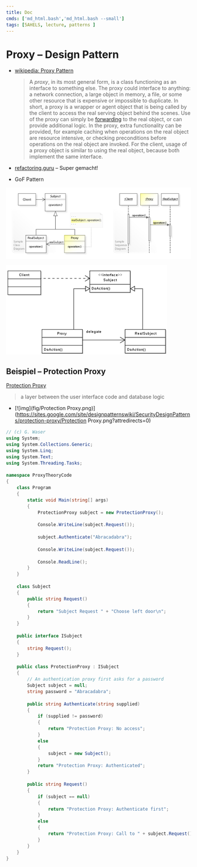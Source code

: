 ```yaml
---
title: Doc
cmds: ['md_html.bash','md_html.bash --small']
tags: [5AHELS, lecture, patterns ]
---
```


# Proxy – Design Pattern

- [wikipedia: Proxy Pattern](https://en.wikipedia.org/wiki/Proxy_pattern) 

  > A *proxy*, in its most general form, is a class functioning as an interface to something else. The proxy could interface to anything: a network connection, a large object in memory, a file, or some other resource that is expensive or impossible to duplicate. In short, a proxy is a wrapper or agent object that is being called by the client to access the real serving object behind the scenes. Use of the proxy can simply be [forwarding](https://en.wikipedia.org/wiki/Forwarding_(object-oriented_programming)) to the real object, or can provide additional logic. In the proxy, extra functionality can be provided, for example caching when operations on the real object are resource intensive, or checking preconditions before operations on the real object are invoked. For the client, usage of a proxy object is similar to using the real object, because both implement the same interface.

- [refactoring.guru](https://refactoring.guru/design-patterns/proxy) – Super gemacht!

- GoF Pattern

![img](fig/W3sDesign_Proxy_Design_Pattern_UML.jpg)

![img](fig/439px-Proxy_pattern_diagram.svg.png)



## Beispiel – Protection Proxy

 [Protection Proxy](https://sites.google.com/site/designpatternswiki/SecurityDesignPatterns/protection-proxy)

> a layer between the user interface code and database logic

- [![img](fig/Protection Proxy.png)](https://sites.google.com/site/designpatternswiki/SecurityDesignPatterns/protection-proxy/Protection Proxy.png?attredirects=0)





```csharp
// (c) G. Waser
using System;
using System.Collections.Generic;
using System.Linq;
using System.Text;
using System.Threading.Tasks;

namespace ProxyTheoryCode
{
    class Program
    {
        static void Main(string[] args)
        {
            ProtectionProxy subject = new ProtectionProxy();

            Console.WriteLine(subject.Request());

            subject.Authenticate("Abracadabra");

            Console.WriteLine(subject.Request());

            Console.ReadLine();
        }
    }

    class Subject
    {
        public string Request()
        {
            return "Subject Request " + "Choose left door\n";
        }
    }

    public interface ISubject
    {
        string Request();
    }

    public class ProtectionProxy : ISubject
    {
        // An authentication proxy first asks for a password
        Subject subject = null;
        string password = "Abracadabra";

        public string Authenticate(string supplied)
        {
            if (supplied != password)
            {
                return "Protection Proxy: No access";
            }
            else
            {
                subject = new Subject();
            }
            return "Protection Proxy: Authenticated";
        }

        public string Request()
        {
            if (subject == null)
            {
                return "Protection Proxy: Authenticate first";
            }
            else
            {
                return "Protection Proxy: Call to " + subject.Request();
            }
        }
    }
}

```

